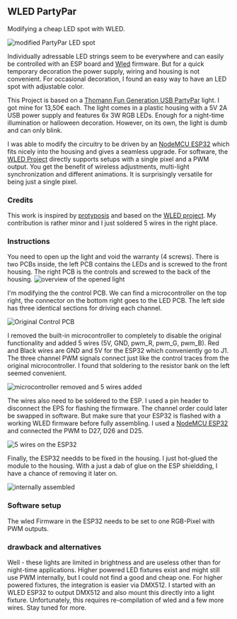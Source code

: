 ## WLED PartyPar

Modifying a cheap LED spot with WLED.

![modified PartyPar LED spot](outside.jpg)

Individually adressable LED strings seem to be everywhere and can easily be controlled with an ESP board and [Wled](https://kno.wled.ge/) firmware.
But for a quick temporary decoration the power supply, wiring and housing is not convenient.
For occasional decoration, I found an easy way to have an LED spot with adjustable color.

This Project is based on a [Thomann Fun Generation USB PartyPar](https://www.thomann.de/de/fun\_generation\_usb\_partypar\_6\_rgb.htm) light. I got mine for 13,50€ each. The light comes in a plastic housing with a 5V 2A USB power supply and features 6x 3W RGB LEDs. Enough for a night-time illumination or halloween decoration.
However, on its own, the light is dumb and can only blink.

I was able to modify the circuitry to be driven by an [NodeMCU ESP32](https://joy-it.net/en/products/SBC-NodeMCU-ESP32) which fits nicely into the housing and gives a seamless upgrade. For software, the [WLED Project](https://kno.wled.ge/) directly supports setups with a single pixel and a PWM output. You get the benefit of wireless adjustments, multi-light synchronization and different animations.
It is surprisingly versatile for being just a single pixel.


### Credits

This work is inspired by [protyposis](https://protyposis.net/blog/rgb-led-party-spotlight-wled-upgrade/) and based on the [WLED project](https://kno.wled.ge/). My contribution is rather minor and I just soldered 5 wires in the right place. 


### Instructions

You need to open up the light and void the warranty (4 screws).
There is two PCBs inside, the left PCB contains the LEDs and is screwed to the front housing. The right PCB is the controls and screwed to the back of the housing.
![overview of the opened light](overview.jpg)

I'm modifying the the control PCB.
We can find a microcontroller on the top right, the connector on the bottom right goes to the LED PCB.
The left side has three identical sections for driving each channel. 

![Original Control PCB](controlpcb.jpg)

I removed the built-in microcontroller to completely to disable the original functionality and added 5 wires (5V, GND, pwm\_R, pwm\_G, pwm\_B). Red and Black wires are GND and 5V for the ESP32 which conveniently go to J1.
The three channel PWM signals connect just like the control traces from the original microcontroller. I found that soldering to the resistor bank on the left seemed convenient.

![microcontroller removed and 5 wires added](withwires.jpg)

The wires also need to be soldered to the ESP. I used a pin header to disconnect the EPS for flashing the firmware. The channel order could later be swapped in software. But make sure that your ESP32 is flashed with a working WLED firmware before fully assembling. I used a [NodeMCU ESP32](https://joy-it.net/en/products/SBC-NodeMCU-ESP32)  and connected the PWM to D27, D26 and D25.

![5 wires on the ESP32](wirestoesp.jpg)

Finally, the ESP32 needds to be fixed in the housing. I just hot-glued the module to the housing. With a just a dab of glue on the ESP shieldding, I have a chance of removing it later on.

![internally assembled](assembled.jpg)

### Software setup

The wled Firmware in the ESP32 needs to be set to one RGB-Pixel with PWM outputs.

### drawback and alternatives

Well - these lights are limited in brightness and are useless other than for night-time applications.
Higher powered LED fixtures exist and might still use PWM internally, but I could not find a good and cheap one.
For higher powered fixtures, the integration is easier via DMX512.
I started with an WLED ESP32 to output DMX512 and also mount this directly into a light fixture.
Unfortunately, this requires re-compilation of wled and a few more wires. Stay tuned for more.


